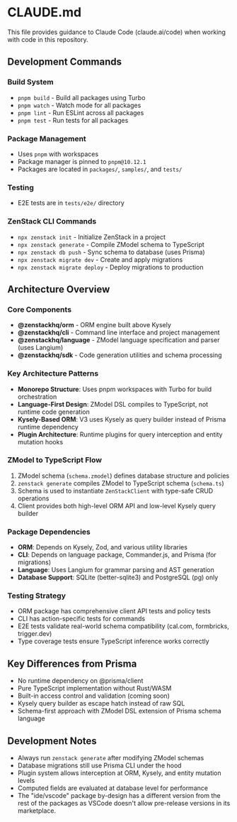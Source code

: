 # CLAUDE.md

This file provides guidance to Claude Code (claude.ai/code) when working with code in this repository.

## Development Commands

### Build System

- `pnpm build` - Build all packages using Turbo
- `pnpm watch` - Watch mode for all packages
- `pnpm lint` - Run ESLint across all packages
- `pnpm test` - Run tests for all packages

### Package Management

- Uses `pnpm` with workspaces
- Package manager is pinned to `pnpm@10.12.1`
- Packages are located in `packages/`, `samples/`, and `tests/`

### Testing

- E2E tests are in `tests/e2e/` directory

### ZenStack CLI Commands

- `npx zenstack init` - Initialize ZenStack in a project
- `npx zenstack generate` - Compile ZModel schema to TypeScript
- `npx zenstack db push` - Sync schema to database (uses Prisma)
- `npx zenstack migrate dev` - Create and apply migrations
- `npx zenstack migrate deploy` - Deploy migrations to production

## Architecture Overview

### Core Components

- **@zenstackhq/orm** - ORM engine built above Kysely
- **@zenstackhq/cli** - Command line interface and project management
- **@zenstackhq/language** - ZModel language specification and parser (uses Langium)
- **@zenstackhq/sdk** - Code generation utilities and schema processing

### Key Architecture Patterns

- **Monorepo Structure**: Uses pnpm workspaces with Turbo for build orchestration
- **Language-First Design**: ZModel DSL compiles to TypeScript, not runtime code generation
- **Kysely-Based ORM**: V3 uses Kysely as query builder instead of Prisma runtime dependency
- **Plugin Architecture**: Runtime plugins for query interception and entity mutation hooks

### ZModel to TypeScript Flow

1. ZModel schema (`schema.zmodel`) defines database structure and policies
2. `zenstack generate` compiles ZModel to TypeScript schema (`schema.ts`)
3. Schema is used to instantiate `ZenStackClient` with type-safe CRUD operations
4. Client provides both high-level ORM API and low-level Kysely query builder

### Package Dependencies

- **ORM**: Depends on Kysely, Zod, and various utility libraries
- **CLI**: Depends on language package, Commander.js, and Prisma (for migrations)
- **Language**: Uses Langium for grammar parsing and AST generation
- **Database Support**: SQLite (better-sqlite3) and PostgreSQL (pg) only

### Testing Strategy

- ORM package has comprehensive client API tests and policy tests
- CLI has action-specific tests for commands
- E2E tests validate real-world schema compatibility (cal.com, formbricks, trigger.dev)
- Type coverage tests ensure TypeScript inference works correctly

## Key Differences from Prisma

- No runtime dependency on @prisma/client
- Pure TypeScript implementation without Rust/WASM
- Built-in access control and validation (coming soon)
- Kysely query builder as escape hatch instead of raw SQL
- Schema-first approach with ZModel DSL extension of Prisma schema language

## Development Notes

- Always run `zenstack generate` after modifying ZModel schemas
- Database migrations still use Prisma CLI under the hood
- Plugin system allows interception at ORM, Kysely, and entity mutation levels
- Computed fields are evaluated at database level for performance
- The "ide/vscode" package by-design has a different version from the rest of the packages as VSCode doesn't allow pre-release versions in its marketplace.
